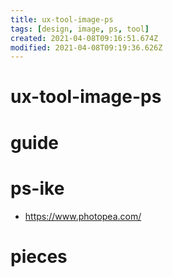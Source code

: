 ```yaml
---
title: ux-tool-image-ps
tags: [design, image, ps, tool]
created: 2021-04-08T09:16:51.674Z
modified: 2021-04-08T09:19:36.626Z
---
```


# ux-tool-image-ps

# guide

# ps-ike

- https://www.photopea.com/

# pieces
